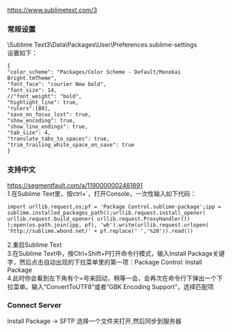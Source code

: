 https://www.sublimetext.com/3

### 常规设置
\Sublime Text3\Data\Packages\User\Preferences.sublime-settings  
设置如下：
```
{
"color_scheme": "Packages/Color Scheme - Default/Monokai Bright.tmTheme",
"font_face": "courier New bold",
"font_size": 14,
//"font_weight": "bold",
"highlight_line": true,
"rulers":[80],
"save_on_focus_lost": true,
"show_encoding": true,
"show_line_endings": true,
"tab_size": 4,
"translate_tabs_to_spaces": true,
"trim_trailing_white_space_on_save": true
}
```
### 支持中文
https://segmentfault.com/a/1190000002461891  
1.在Sublime Text里，按ctrl+`，打开Console，一次性输入如下代码：

```
import urllib.request,os;pf = 'Package Control.sublime-package';ipp = sublime.installed_packages_path();urllib.request.install_opener( urllib.request.build_opener( urllib.request.ProxyHandler()) );open(os.path.join(ipp, pf), 'wb').write(urllib.request.urlopen( 'http://sublime.wbond.net/' + pf.replace(' ','%20')).read())
```
2.重启Sublime Text  
3.在Sublime Text中，按Ctrl+Shift+P打开命令行模式，输入Install Package关键字，然后点击自动出现的下拉菜单里的第一项：Package Control: Install Package  
4.此时你会看到左下角有个=号来回动，稍等一会，会再次在命令行下弹出一个下拉菜单。输入“ConvertToUTF8”或者“GBK Encoding Support”，选择匹配项

### Connect Server
Install Package -> SFTP
选择一个文件夹打开,然后同步到服务器
